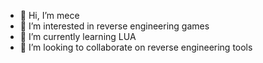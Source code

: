 - 👋 Hi, I’m mece
- 👀 I’m interested in reverse engineering games
- 🌱 I’m currently learning LUA
- 💞️ I’m looking to collaborate on reverse engineering tools

<!---
voidfiction/voidfiction is a ✨ special ✨ repository because its `README.md` (this file) appears on your GitHub profile.
You can click the Preview link to take a look at your changes.
--->
